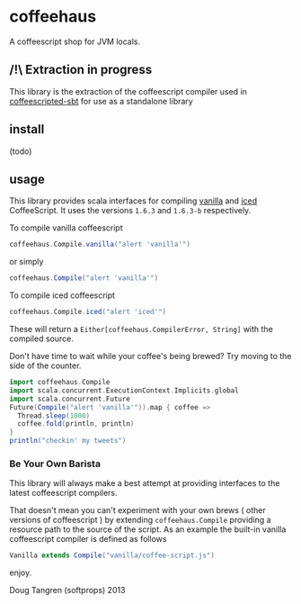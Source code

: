 # coffeehaus

A coffeescript shop for JVM locals.

## /!\ Extraction in progress

This library is the extraction of the coffeescript compiler used
in [coffeescripted-sbt](https://github.com/softprops/coffeescripted-sbt) for use as a standalone library

## install

(todo)

## usage

This library provides scala interfaces for compiling [vanilla][vanilla] and [iced][iced] CoffeeScript.
It uses the versions `1.6.3` and `1.6.3-b` respectively. 

To compile vanilla coffeescript

```scala
coffeehaus.Compile.vanilla("alert 'vanilla'")
```

or simply

```scala
coffeehaus.Compile("alert 'vanilla'")
```

To compile iced coffeescript

```scala
coffeehaus.Compile.iced("alert 'iced'")
```

These will return a `Either[coffeehaus.CompilerError, String]` with the compiled source.

Don't have time to wait while your coffee's being brewed? Try moving to the side of the counter.

```scala
import coffeehaus.Compile
import scala.concurrent.ExecutionContext.Implicits.global
import scala.concurrent.Future
Future(Compile("alert 'vanilla'")).map { coffee =>
  Thread.sleep(1000)
  coffee.fold(println, println)
}
println("checkin' my tweets")
```

### Be Your Own Barista

This library will always make a best attempt at providing interfaces to the latest coffeescript compilers.

That doesn't mean you can't experiment with your own brews ( other versions of coffeescript ) by extending `coffeehaus.Compile` providing
a resource path to the source of the script. As an example the built-in vanilla coffeescript compiler is defined as follows

```scala
Vanilla extends Compile("vanilla/coffee-script.js")
```

enjoy.

Doug Tangren (softprops) 2013

[vanilla]: http://coffeescript.org/
[iced]: http://maxtaco.github.io/coffee-script/
